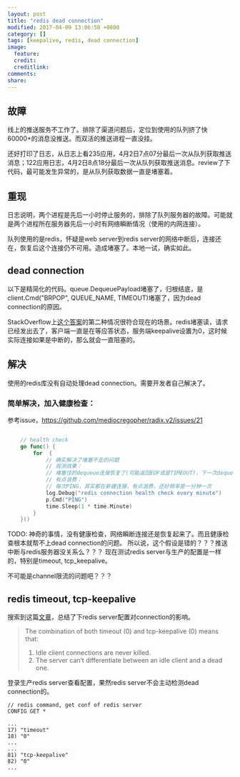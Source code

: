 ```yaml
---
layout: post
title: "redis dead connection"
modified: 2017-04-09 13:06:58 +0800
category: []
tags: [keepalive, redis, dead connection]
image:
  feature: 
  credit: 
  creditlink: 
comments: 
share: 
---
```


## 故障
线上的推送服务不工作了。排除了渠道问题后，定位到使用的队列挤了快60000+的消息没推送。而双活的推送进程一直没挂。

还好打印了日志，从日志上看235应用，4月2日7点07分最后一次从队列获取推送消息；122应用日志，4月2日8点18分最后一次从队列获取推送消息。review了下代码，最可能发生异常的，是从队列获取数据一直是堵塞着。

## 重现

日志说明，两个进程是先后一小时停止服务的，排除了队列服务器的故障。可能就是两个进程所在服务器先后一小时有网络瞬断情况（使用的内网连接）。

队列使用的是redis，怀疑是web server到redis server的网络中断后，连接还在，恢复后这个连接仍不可用。造成堵塞了。本地一试，确实如此。

## dead connection
以下是精简化的代码。queue.DequeuePayload堵塞了，归根结底，是client.Cmd("BRPOP", QUEUE_NAME, TIMEOUT)堵塞了，因为dead connection的原因。

StackOverflow上[这个答案](http://stackoverflow.com/questions/41978922/why-many-libraries-does-not-detect-dead-tcp-connections/41993654)的第二种情况很符合现在的场景。redis堵塞读，请求已经发出去了，客户端一直是在等应答状态，服务端keepalive设置为0，这时候实际连接如果是中断的，那么就会一直阻塞的。


<script src="https://gist.github.com/XUJiahua/a1576b214c3f3f385ccf22379c5f227c.js"></script>

## 解决

使用的redis库没有自动处理dead connection。需要开发者自己解决了。

### 简单解决，加入健康检查：
参考issue，https://github.com/mediocregopher/radix.v2/issues/21

```Go

	// health check
	go func() {
		for  {
			// 确实解决了堵塞不走的问题
			// 观测效果：
			// 堵塞住的dequeue连接恢复了(可能返回EOF或是TIMEOUT)，下一次dequeue就能读取队列消息
			// 有点浪费：
			// 每次PING，其实都在新建连接，有点浪费，还好频率是一分钟一次
			log.Debug("redis connection health check every minute")
			p.Cmd("PING")
			time.Sleep(1 * time.Minute)
		}
	}()
```

TODO:
神奇的事情，没有健康检查，网络瞬断连接还是恢复起来了。而且健康检查根本就帮不上dead connection的问题。
所以说，这个假设是错的？？？推送中断与redis服务器没关系么？？？
现在测试redis server与生产的配置是一样的，特别是timeout, tcp_keepalive。

不可能是channel限流的问题吧？？？

## redis timeout, tcp-keepalive

搜索到这篇[文章](http://rossipedia.com/blog/2014/01/redis-i-like-you-but-youre-crazy/)，总结了下redis server配置对connection的影响。

>The combination of both timeout (0) and tcp-keepalive (0) means that:
> 1. Idle client connections are never killed.
> 1. The server can’t differentiate between an idle client and a dead one.

登录生产redis server查看配置，果然redis server不会主动检测dead connection的。
```
// redis command, get conf of redis server
CONFIG GET *

...
17) "timeout"
18) "0"
...
...
81) "tcp-keepalive"
82) "0"
...
```
